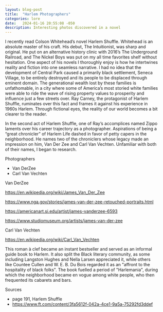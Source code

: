 ```yaml
---
layout: blog-post
title:  "Harlem Photographers"
categories: lore
date:   2024-01-16 20:55:08 -050
description: Interesting photos discovered in a novel
---
```


I recently read Colson Whitehead’s novel Harlem Shuffle. Whitehead is an absolute master of his craft. His debut, The Intuitionist, was sharp and original. He put on an alternative history clinic with 2016’s The Underground Railroad, and The Nickel Boys was put on my all time favorites shelf without hesitation. One aspect of his novels I thoroughly enjoy is how he intertwines reality and fiction into one seamless narrative. I had no idea that the development of Central Park caused a primarily black settlement, Seneca Village, to be entirely destroyed and its people to be displaced through eminent domain. The generational wealth lost by these families is unfathomable, in a city where some of America’s most storied white families were able to ride the wave of rising property values to prosperity and influence just a few streets over. Ray Carney, the protagonist of Harlem Shuffle, ruminates over this fact and frames it against his experience in 1960s Harlem. Through fictional eyes, the reality of our world becomes a bit clearer to the reader.

In the second act of Harlem Shuffle, one of Ray’s accomplices named Zippo laments over his career trajectory as a photographer. Aspirations of being a “great chronicler” of Harlem Life dashed in favor of petty capers in the neighborhood. He names two of the chroniclers whose legacy made an impression on him, Van Der Zee and Carl Van Vechten. Unfamiliar with both of their names, I began to research.

Photographers

* Van DerZee
* Carl Van Vechten

Van DerZee

https://en.wikipedia.org/wiki/James_Van_Der_Zee

https://www.nga.gov/stories/james-van-der-zee-retouched-portraits.html

https://americanart.si.edu/artist/james-vanderzee-6593

https://www.studiomuseum.org/artists/james-van-der-zee

Carl Van Vechten

https://en.wikipedia.org/wiki/Carl_Van_Vechten

This roman à clef became an instant bestseller and served as an informal guide book to Harlem. It also split the Black literary community, as some including Langston Hughes and Nella Larsen appreciated it, while others like Countee Cullen and W. E. B. Du Bois regarded it as an "affront to the hospitality of black folks". The book fuelled a period of "Harlemania", during which the neighborhood became en vogue among white people, who then frequented its cabarets and bars.

Sources

* page 191, Harlem Shuffle
* https://www.ft.com/content/3fa5612f-042a-4ce1-9a5a-75292fd3ddef
